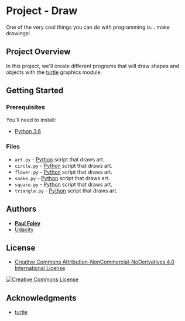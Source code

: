 # Project - Draw

One of the very cool things you can do with programming is... make drawings!


## Project Overview

In this project, we'll create different programs that will draw shapes and objects with the [turtle](https://docs.python.org/3.0/library/turtle.html) graphics module.


## Getting Started

### Prerequisites
You'll need to install:

* [Python 3.6](https://www.python.org/)

### Files

* `art.py` - [Python](https://www.python.org/) script that draws art.
* `circle.py` - [Python](https://www.python.org/) script that draws art.
* `flower.py` - [Python](https://www.python.org/) script that draws art.
* `snake.py` - [Python](https://www.python.org/) script that draws art.
* `square.py` - [Python](https://www.python.org/) script that draws art.
* `triangle.py` - [Python](https://www.python.org/) script that draws art.

## Authors

* **[Paul Foley](https://github.com/paulfoley)**
* [Udacity](https://www.udacity.com/)


## License

* <a rel="license" href="https://creativecommons.org/licenses/by-nc-nd/4.0/"> Creative Commons Attribution-NonCommercial-NoDerivatives 4.0 International License</a>

<a rel="license" href="https://creativecommons.org/licenses/by-nc-nd/4.0/">
	<img alt="Creative Commons License" style="border-width:0" src="https://i.creativecommons.org/l/by-nc-nd/4.0/88x31.png" />
</a>


## Acknowledgments

* [turtle](https://docs.python.org/3.0/library/turtle.html)
